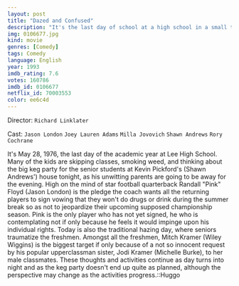 ```yaml
---
layout: post
title: "Dazed and Confused"
description: "It's the last day of school at a high school in a small town in Texas in 1976. The upperclassmen are hazing the incoming freshmen, and everyone is trying to get stoned, drunk, or laid, even the football players that signed a pledge not to..."
img: 0106677.jpg
kind: movie
genres: [Comedy]
tags: Comedy 
language: English
year: 1993
imdb_rating: 7.6
votes: 160786
imdb_id: 0106677
netflix_id: 70003553
color: ee6c4d
---
```

Director: `Richard Linklater`  

Cast: `Jason London` `Joey Lauren Adams` `Milla Jovovich` `Shawn Andrews` `Rory Cochrane` 

It's May 28, 1976, the last day of the academic year at Lee High School. Many of the kids are skipping classes, smoking weed, and thinking about the big keg party for the senior students at Kevin Pickford's (Shawn Andrews') house tonight, as his unwitting parents are going to be away for the evening. High on the mind of star football quarterback Randall "Pink" Floyd (Jason London) is the pledge the coach wants all the returning players to sign vowing that they won't do drugs or drink during the summer break so as not to jeopardize their upcoming supposed championship season. Pink is the only player who has not yet signed, he who is contemplating not if only because he feels it would impinge upon his individual rights. Today is also the traditional hazing day, where seniors traumatize the freshmen. Amongst all the freshmen, Mitch Kramer (Wiley Wiggins) is the biggest target if only because of a not so innocent request by his popular upperclassman sister, Jodi Kramer (Michelle Burke), to her male classmates. These thoughts and activities continue as day turns into night and as the keg party doesn't end up quite as planned, although the perspective may change as the activities progress.::Huggo
